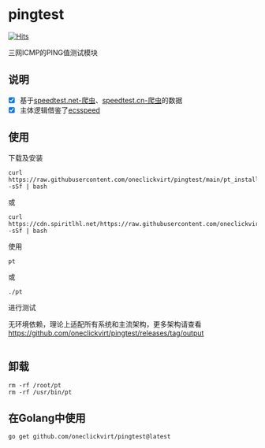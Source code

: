 # pingtest

[![Hits](https://hits.seeyoufarm.com/api/count/incr/badge.svg?url=https%3A%2F%2Fgithub.com%2Foneclickvirt%2Fpingtest&count_bg=%232EFFF8&title_bg=%23555555&icon=&icon_color=%23E7E7E7&title=hits&edge_flat=false)](https://www.spiritlhl.net)

三网ICMP的PING值测试模块

## 说明

- [x] 基于[speedtest.net-爬虫](https://github.com/spiritLHLS/speedtest.net-CN-ID)、[speedtest.cn-爬虫](https://github.com/spiritLHLS/speedtest.cn-CN-ID)的数据
- [x] 主体逻辑借鉴了[ecsspeed](https://github.com/spiritLHLS/ecsspeed)

## 使用

下载及安装

```
curl https://raw.githubusercontent.com/oneclickvirt/pingtest/main/pt_install.sh -sSf | bash
```

或

```
curl https://cdn.spiritlhl.net/https://raw.githubusercontent.com/oneclickvirt/pingtest/main/pt_install.sh -sSf | bash
```

使用

```
pt
```

或

```
./pt
```

进行测试

无环境依赖，理论上适配所有系统和主流架构，更多架构请查看 https://github.com/oneclickvirt/pingtest/releases/tag/output

```

```

## 卸载

```
rm -rf /root/pt
rm -rf /usr/bin/pt
```

## 在Golang中使用

```
go get github.com/oneclickvirt/pingtest@latest
```